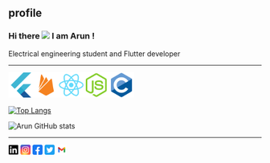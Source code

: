 ## profile
### Hi there <img src="https://raw.githubusercontent.com/MartinHeinz/MartinHeinz/master/wave.gif" width="30px"> I am Arun !
Electrical engineering student and
Flutter developer
<hr></hr>

<img src="https://github.com/devicons/devicon/blob/master/icons/flutter/flutter-original.svg" alt="php Logo" with="50" height="50"/><img src="https://github.com/devicons/devicon/blob/master/icons/firebase/firebase-plain.svg" alt="php Logo" with="50" height="50"/><img src="https://github.com/devicons/devicon/blob/master/icons/react/react-original.svg" alt="React Logo" with="50" height="50"/><img src="https://github.com/devicons/devicon/blob/master/icons/nodejs/nodejs-original.svg" alt="npm Logo" with="50" height="50"/><img src="https://github.com/devicons/devicon/blob/master/icons/c/c-original.svg" alt="php Logo" with="50" height="50"/>


[![Top Langs](https://github-readme-stats.vercel.app/api/top-langs/?username=arunthacharuthodi&theme=radical&layout=compact)](https://github.com/Hmida71/github-readme-stats)

![Arun GitHub stats](https://github-readme-stats.vercel.app/api?username=arunthacharuthodi&show_icons=true&theme=radical)
<hr></hr>

[<img src="https://github.com/devicons/devicon/blob/master/icons/linkedin/linkedin-plain.svg" with="20" height="20">](https://www.linkedin.com/in/arun-thacharuthodi-161aa5200/)
[<img src="https://github.com/edent/SuperTinyIcons/blob/master/images/svg/instagram.svg" with="20" height="20">](https://www.instagram.com/arun_thacharuthodi_/)
[<img src="https://github.com/edent/SuperTinyIcons/blob/master/images/svg/facebook.svg " with="20" height="20">](https://www.facebook.com/public/Arun-Thacharuthodi)
[<img src="https://github.com/edent/SuperTinyIcons/blob/master/images/svg/twitter.svg" with="20" height="20">](https://twitter.com/thacharuthodi)
[<img src="https://github.com/edent/SuperTinyIcons/blob/master/images/svg/gmail.svg" with="20" height="20">](mailto:arunthacharuthodi@gmail.com)

<!--   
  [<img src="http://www.google.com.au/images/nav_logo7.png">](http://google.com.au/)
  https://github.com/edent/SuperTinyIcons/blob/master/images/svg/instagram.svg
https://github.com/edent/SuperTinyIcons/blob/master/images/svg/facebook.svg 
https://github.com/edent/SuperTinyIcons/blob/master/images/svg/twitter.svg
-->
